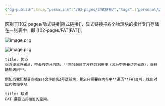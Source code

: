 ```yaml
---
{"dg-publish":true,"permalink":"/02-pages/显式链接/","tags":["personal/blog","os/file"]}
---
```


区别于[[02-pages/隐式链接\|隐式链接]]，显式链接把各个物理块的指针专门存储在一张表中，即 [[02-pages/FAT\|FAT]]。

![image.png](https://yelanyanyu-img-bed.oss-cn-hangzhou.aliyuncs.com/img/blog/2024/10/20241021223330.png)

![image.png](https://yelanyanyu-img-bed.oss-cn-hangzhou.aliyuncs.com/img/blog/2024/10/20241021224143.png)


```ad-note
title: 优点
很方便文件拓展，不会有碎片问题，**同时兼顾了外存的利用率（因为不需要访问磁盘），支持随机访问**。

例如当我们想要查找aaa文件的第2号逻辑块，那么只需要在内存中**遍历**FAT即可，找到对应的物理块号。
```

```ad-note
title: 缺点
FAT 需要占用相当的空间。
```
